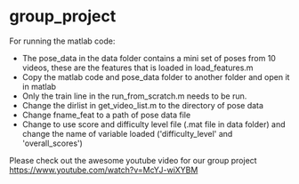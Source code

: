 # group_project
For running the matlab code:

- The pose_data in the data folder contains a mini set of poses from 10 videos, these are the features that is loaded in load_features.m
- Copy the matlab code and pose_data folder to another folder and open it in matlab
- Only the train line in the run_from_scratch.m needs to be run. 
- Change the dirlist in get_video_list.m to the directory of pose data
- Change fname_feat to a path of pose data file
- Change to use score and difficulty level file (.mat file in data folder) and change the name of variable loaded ('difficulty_level' and 'overall_scores')


Please check out the awesome youtube video for our group project https://www.youtube.com/watch?v=McYJ-wiXYBM 
